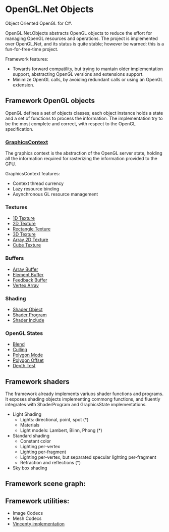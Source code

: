 # OpenGL.Net Objects

Object Oriented OpenGL for C#.

OpenGL.Net.Objects abstracts OpenGL objects to reduce the effort for managing OpenGL resources and operations. The project is
implemented over OpenGL.Net, and its status is quite stable; however be warned: this is a fun-for-free-time project.

Framework features:
- Towards forward compatility, but trying to mantain older implementation support, abstracting OpenGL versions and extensions support.
- Minimize OpenGL calls, by avoiding redundant calls or using an OpenGL extension.

## Framework OpenGL objects

OpenGL defines a set of objects classes; each object instance holds a state and a set of functions to process the information. The
implementation try to be the most complete and correct, with respect to the OpenGL specification.

### [GraphicsContext](https://github.com/luca-piccioni/OpenGL.Net/tree/master/OpenGL.Net.Objects/)

The graphics context is the abstraction of the OpenGL server state, holding all the information required for rasterizing the information
provided to the GPU.

GraphicsContext features:
- Context thread currency
- Lazy resource binding
- Asynchronous GL resource management

### Textures
	
- [1D Texture](https://github.com/luca-piccioni/OpenGL.Net/tree/master/OpenGL.Net.Objects/Texture1d.cs)
- [2D Texture](https://github.com/luca-piccioni/OpenGL.Net/tree/master/OpenGL.Net.Objects/Texture2d.cs)
- [Rectangle Texture](https://github.com/luca-piccioni/OpenGL.Net/tree/master/OpenGL.Net.Objects/TextureRectangle.cs)
- [3D Texture](https://github.com/luca-piccioni/OpenGL.Net/tree/master/OpenGL.Net.Objects/Texture3d.cs)
- [Array 2D Texture](https://github.com/luca-piccioni/OpenGL.Net/tree/master/OpenGL.Net.Objects/TextureArray2d.cs)
- [Cube Texture](https://github.com/luca-piccioni/OpenGL.Net/tree/master/OpenGL.Net.Objects/TextureCube.cs)

### Buffers

- [Array Buffer](https://github.com/luca-piccioni/OpenGL.Net/tree/master/OpenGL.Net.Objects/ArrayBufferObject.cs)
- [Element Buffer](https://github.com/luca-piccioni/OpenGL.Net/tree/master/OpenGL.Net.Objects/ElementBufferObject.cs)
- [Feedback Buffer](https://github.com/luca-piccioni/OpenGL.Net/tree/master/OpenGL.Net.Objects/FeedbackBufferObject.cs)
- [Vertex Array](https://github.com/luca-piccioni/OpenGL.Net/tree/master/OpenGL.Net.Objects/VertexArrayObject.cs)

### Shading

- [Shader Object](https://github.com/luca-piccioni/OpenGL.Net/tree/master/OpenGL.Net.Objects/ShaderObject.cs)
- [Shader Program](https://github.com/luca-piccioni/OpenGL.Net/tree/master/OpenGL.Net.Objects/ShaderProgram.cs)
- [Shader Include](https://github.com/luca-piccioni/OpenGL.Net/tree/master/OpenGL.Net.Objects/ShaderInclude.cs)

### OpenGL States

- [Blend](https://github.com/luca-piccioni/OpenGL.Net/tree/master/OpenGL.Net.Objects/BlendState.cs)
- [Culling](https://github.com/luca-piccioni/OpenGL.Net/tree/master/OpenGL.Net.Objects/CullFaceState.cs)
- [Polygon Mode](https://github.com/luca-piccioni/OpenGL.Net/tree/master/OpenGL.Net.Objects/PolygonModeState.cs)
- [Polygon Offset](https://github.com/luca-piccioni/OpenGL.Net/tree/master/OpenGL.Net.Objects/PolygonOffsetState.cs)
- [Depth Test](https://github.com/luca-piccioni/OpenGL.Net/tree/master/OpenGL.Net.Objects/DepthTestState.cs)

## Framework shaders

The framework already implements variuos shader functions and programs. It exposes shading objects implementing commong
functions, and fluently integrates with ShaderProgram and GraphicsState implementations.

- Light Shading
	- Lights: directional, point, spot (*)
	- Materials
	- Light models: Lambert, Blinn, Phong (*)
- Standard shading
	- Constant color
	- Lighting per-vertex
	- Lighting per-fragment
	- Lighting per-vertex, but separated specular lighting per-fragment
	- Refraction and reflections (*)
- Sky box shading

## Framework scene graph:

## Framework utilities:
	
- Image Codecs
- Mesh Codecs
- [Vincenty implementation](https://github.com/luca-piccioni/OpenGL.Net/tree/master/OpenGL.Net.Objects/Vincenty.cs)